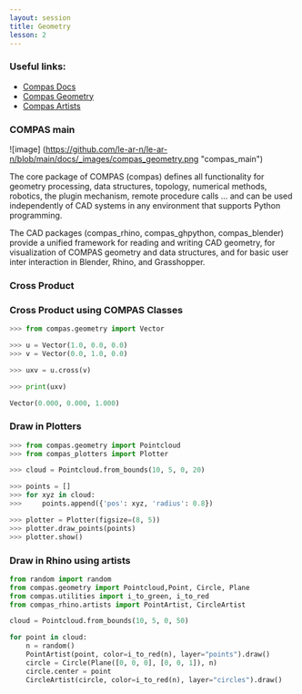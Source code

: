 ```yaml
---
layout: session
title: Geometry
lesson: 2
---
```


### Useful links:

* [Compas Docs](https://compas.dev/compas/latest/index.html)
* [Compas Geometry](https://compas.dev/compas/latest/api/compas.geometry.html)
* [Compas Artists](https://compas.dev/compas/latest/api/compas_ghpython.artists.html)

### COMPAS main

![image]
(https://github.com/le-ar-n/le-ar-n/blob/main/docs/_images/compas_geometry.png "compas_main")

The core package of COMPAS (compas) defines all functionality for geometry processing, data structures, topology, numerical methods, robotics, the plugin mechanism, remote procedure calls … and can be used independently of CAD systems in any environment that supports Python programming.

The CAD packages (compas_rhino, compas_ghpython, compas_blender) provide a unified framework for reading and writing CAD geometry, for visualization of COMPAS geometry and data structures, and for basic user inter interaction in Blender, Rhino, and Grasshopper.

### Cross Product


### Cross Product using COMPAS Classes

```python
>>> from compas.geometry import Vector

>>> u = Vector(1.0, 0.0, 0.0)
>>> v = Vector(0.0, 1.0, 0.0)

>>> uxv = u.cross(v)

>>> print(uxv)

Vector(0.000, 0.000, 1.000)
```

### Draw in Plotters

```python
>>> from compas.geometry import Pointcloud
>>> from compas_plotters import Plotter

>>> cloud = Pointcloud.from_bounds(10, 5, 0, 20)

>>> points = []
>>> for xyz in cloud:
>>>     points.append({'pos': xyz, 'radius': 0.8})

>>> plotter = Plotter(figsize=(8, 5))
>>> plotter.draw_points(points)
>>> plotter.show()
```

### Draw in Rhino using artists

```python
from random import random
from compas.geometry import Pointcloud,Point, Circle, Plane
from compas.utilities import i_to_green, i_to_red
from compas_rhino.artists import PointArtist, CircleArtist

cloud = Pointcloud.from_bounds(10, 5, 0, 50)

for point in cloud:
    n = random()
    PointArtist(point, color=i_to_red(n), layer="points").draw()
    circle = Circle(Plane([0, 0, 0], [0, 0, 1]), n)
    circle.center = point
    CircleArtist(circle, color=i_to_red(n), layer="circles").draw()
```